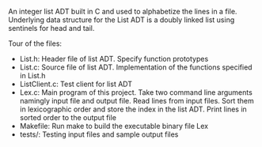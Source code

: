 An integer list ADT built in C and used to alphabetize the lines in a file.<br />
Underlying data structure for the List ADT is a doubly linked list using sentinels for head and tail.<br />

Tour of the files: <br />
- List.h: Header file of list ADT. Specify function prototypes<br />
- List.c: Source file of list ADT. Implementation of the functions specified in List.h<br />
- ListClient.c: Test client for list ADT<br />
- Lex.c: Main program of this project. Take two command line arguments namingly input file and output file. Read lines from input         files. Sort them in lexicographic order and store the index in the list ADT. Print lines in sorted order to the output file<br /> 
- Makefile: Run make to build the executable binary file Lex<br />
- tests/: Testing input files and sample output files<br />





